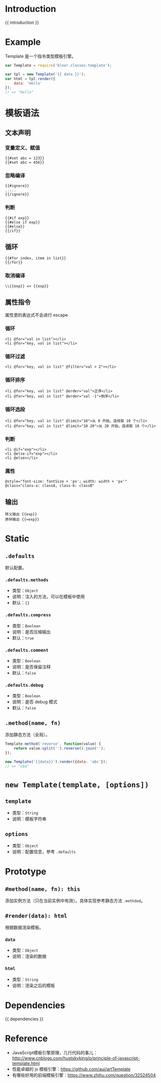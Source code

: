 # Introduction
{{ introduction }}





# Example
Template 是一个指令类型模板引擎。

```js
var Template = require('blear.classes.template');

var tpl = new Template('{{ data }}');
var html = tpl.render({
    data: 'Hello'
});
// => "Hello"
```

# 模板语法
## 文本声明
### 变量定义、赋值
```
{{#set abc = 123}}
{{#set abc = 456}}
```

### 忽略编译
```
{{#ignore}}
.....
{{/ignore}}
```

### 判断
```
{{#if exp}}
{{#else if exp}}
{{#else}}
{{/if}}
```

## 循环
```
{{#for index, item in list}}
{{/for}}
```

### 取消编译
```
\\{{exp}} => {{exp}}
```

## 属性指令
属性里的表达式不会进行 escape

### 循环
```
<li @for="val in list"></li>
<li @for="key, val in list"></li>
```

### 循环过滤
```
<li @for="key, val in list" @filter="val > 2"></li>
```

### 循环排序
```
<li @for="key, val in list" @order="val">正序</li>
<li @for="key, val in list" @order="val -1">倒序</li>
```

### 循环选段
```
<li @for="key, val in list" @limit="10">从 0 开始，连续取 10 个</li>
<li @for="key, val in list" @limit="10 20">从 20 开始，连续取 10 个</li>
```

### 判断
```
<li @if="exp"></li>
<li @else-if="exp"></li>
<li @else></li>
```

### 属性
```
@style="font-size: fontSize + 'px'; width: width + 'px'"
@class="class-a: classA, class-b: classB"
```

## 输出
```
转义输出 {{exp}}
原样输出 {{=exp}}
```



# Static
## `.defaults`
默认配置。
### `.defaults.methods`
- 类型：`Object`
- 说明：注入的方法，可以在模板中使用
- 默认：`{}`

### `.defaults.compress`
- 类型：`Boolean`
- 说明：是否压缩输出
- 默认：`true`

### `.defaults.comment`
- 类型：`Boolean`
- 说明：是否保留注释
- 默认：`false`

### `.defaults.debug`
- 类型：`Boolean`
- 说明：是否 debug 模式
- 默认：`false`

## `.method(name, fn)`
添加静态方法（全局）。
```js
Template.method('reverse', function(value) {
    return value.split('').reverse().join('');
});

new Template('{{data}}').render({data: 'abc'});
// => "cba"
```

# `new Template(template, [options])`
## `template`
- 类型：`String`
- 说明：模板字符串

## `options`
- 类型：`Object`
- 说明：配置信息，参考 `.defaults`




# Prototype
## `#method(name, fn): this`
添加实例方法（只在当前实例中有效）。具体实现参考静态方法 `.methdod`。

## `#render(data): html`
根据数据渲染模板。

### `data`
- 类型：`Object`
- 说明：渲染的数据

### `html`
- 类型：`String`
- 说明：渲染之后的模板








# Dependencies
{{ dependencies }}





# Reference
- JavaScript模板引擎原理，几行代码的事儿：<http://www.cnblogs.com/hustskyking/p/principle-of-javascript-template.html>
- 性能卓越的 js 模板引擎：<https://github.com/aui/artTemplate>
- 有哪些好用的前端模板引擎：<https://www.zhihu.com/question/32524504>
